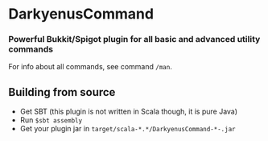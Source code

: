 # DarkyenusCommand
### Powerful Bukkit/Spigot plugin for all basic and advanced utility commands

For info about all commands, see command `/man`.

## Building from source
- Get SBT (this plugin is not written in Scala though, it is pure Java)
- Run `$sbt assembly`
- Get your plugin jar in `target/scala-*.*/DarkyenusCommand-*-.jar`
